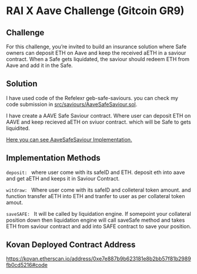 # RAI X Aave Challenge (Gitcoin GR9)

## Challenge

For this challenge, you’re invited to build an insurance solution where Safe owners can deposit ETH on Aave and keep the received aETH in a saviour contract. When a Safe gets liquidated, the saviour should redeem ETH from Aave and add it in the Safe.

## Solution

I have used code of the Refelexr geb-safe-saviours.
you can check my code submission in [src/saviours/AaveSafeSaviour.sol](https://github.com/sunnyRK/RAI-AAVE-GR9/blob/master/src/saviours/AaveSafeSaviour.sol).

I have create a AAVE Safe Saviour contract. Where user can deposit ETH on AAVE and keep recieved aETH on sviuor contract. which will be Safe to gets liquidited.

[Here you can see AaveSafeSaviour Implementation.](https://github.com/sunnyRK/RAI-AAVE-GR9/blob/master/src/saviours/AaveSafeSaviour.sol)

## Implementation Methods

`deposit: ` where user come with its safeID and ETH. deposit eth into aave and get aETH and keeps it in Saviour Contract.

`witdraw: ` Where user come with its safeID and colleteral token amount. and function transfer aETH into ETH and tranfer to user as per collateral token amout.

`saveSAFE: ` It will be called by liquidation engine. If somepoint your collateral position down then liquidation engine will call saveSafe method and takes ETH from saviour contract and add into SAFE contract to save your position.

## Kovan Deployed Contract Address

https://kovan.etherscan.io/address/0xe7e887b9b623181e8b2bb57f81b2989fb0cd5216#code